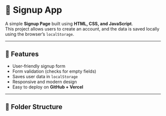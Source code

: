 # 📝 Signup App

A simple **Signup Page** built using **HTML, CSS, and JavaScript**.  
This project allows users to create an account, and the data is saved locally using the browser’s `localStorage`.

---

## 🚀 Features

- User-friendly signup form  
- Form validation (checks for empty fields)  
- Saves user data in `localStorage`  
- Responsive and modern design  
- Easy to deploy on **GitHub + Vercel**

---

## 🧱 Folder Structure

